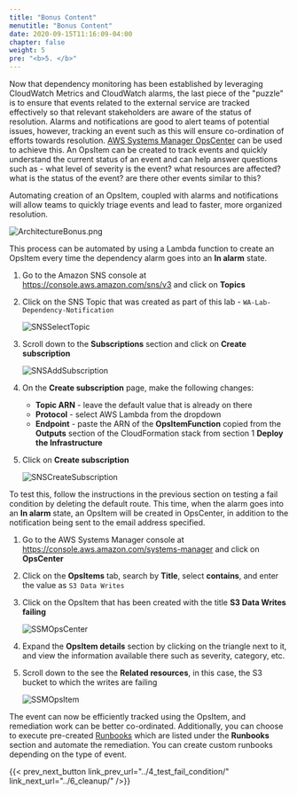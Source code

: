 ```yaml
---
title: "Bonus Content"
menutitle: "Bonus Content"
date: 2020-09-15T11:16:09-04:00
chapter: false
weight: 5
pre: "<b>5. </b>"
---
```


Now that dependency monitoring has been established by leveraging CloudWatch Metrics and CloudWatch alarms, the last piece of the "puzzle" is to ensure that events related to the external service are tracked effectively so that relevant stakeholders are aware of the status of resolution. Alarms and notifications are good to alert teams of potential issues, however, tracking an event such as this will ensure co-ordination of efforts towards resolution. [AWS Systems Manager OpsCenter](https://docs.aws.amazon.com/systems-manager/latest/userguide/OpsCenter.html) can be used to achieve this. An OpsItem can be created to track events and quickly understand the current status of an event and can help answer questions such as - what level of severity is the event? what resources are affected? what is the status of the event? are there other events similar to this?

Automating creation of an OpsItem, coupled with alarms and notifications will allow teams to quickly triage events and lead to faster, more organized resolution.

![ArchitectureBonus.png](/Operations/100_Dependency_Monitoring/Images/ArchitectureBonus.png)

This process can be automated by using a Lambda function to create an OpsItem every time the dependency alarm goes into an **In alarm** state.

1. Go to the Amazon SNS console at <https://console.aws.amazon.com/sns/v3> and click on **Topics**
1. Click on the SNS Topic that was created as part of this lab - `WA-Lab-Dependency-Notification`

    ![SNSSelectTopic](/Operations/100_Dependency_Monitoring/Images/SNSSelectTopic.png)

1. Scroll down to the **Subscriptions** section and click on **Create subscription**

    ![SNSAddSubscription](/Operations/100_Dependency_Monitoring/Images/SNSAddSubscription.png)

1. On the **Create subscription** page, make the following changes:

    * **Topic ARN** - leave the default value that is already on there
    * **Protocol** - select AWS Lambda from the dropdown
    * **Endpoint** - paste the ARN of the **OpsItemFunction** copied from the **Outputs** section of the CloudFormation stack from section 1 **Deploy the Infrastructure**

1. Click on **Create subscription**

    ![SNSCreateSubscription](/Operations/100_Dependency_Monitoring/Images/SNSCreateSubscription.png)

To test this, follow the instructions in the previous section on testing a fail condition by deleting the default route. This time, when the alarm goes into an **In alarm** state, an OpsItem will be created in OpsCenter, in addition to the notification being sent to the email address specified.

1. Go to the AWS Systems Manager console at <https://console.aws.amazon.com/systems-manager> and click on **OpsCenter**
1. Click on the **OpsItems** tab, search by **Title**, select **contains**, and enter the value as `S3 Data Writes`
1. Click on the OpsItem that has been created with the title **S3 Data Writes failing**

    ![SSMOpsCenter](/Operations/100_Dependency_Monitoring/Images/SSMOpsCenter.png)

1. Expand the **OpsItem details** section by clicking on the triangle next to it, and view the information available there such as severity, category, etc.
1. Scroll down to the see the **Related resources**, in this case, the S3 bucket to which the writes are failing

    ![SSMOpsItem](/Operations/100_Dependency_Monitoring/Images/SSMOpsItem.png)

The event can now be efficiently tracked using the OpsItem, and remediation work can be better co-ordinated. Additionally, you can choose to execute pre-created [Runbooks](https://docs.aws.amazon.com/systems-manager/latest/userguide/OpsCenter-remediating.html) which are listed under the **Runbooks** section and automate the remediation. You can create custom runbooks depending on the type of event.

{{< prev_next_button link_prev_url="../4_test_fail_condition/" link_next_url="../6_cleanup/" />}}
